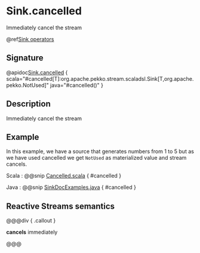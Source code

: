 # Sink.cancelled

Immediately cancel the stream

@ref[Sink operators](../index.md#sink-operators)

## Signature

@apidoc[Sink.cancelled](Sink$) { scala="#cancelled[T]:org.apache.pekko.stream.scaladsl.Sink[T,org.apache.pekko.NotUsed]" java="#cancelled()" }


## Description

Immediately cancel the stream

## Example

In this example, we have a source that generates numbers from 1 to 5 but as we have used cancelled we get `NotUsed` as materialized value and stream cancels.

Scala
:   @@snip [Cancelled.scala](/docs/src/test/scala/docs/stream/operators/sink/Cancelled.scala) { #cancelled }

Java
:   @@snip [SinkDocExamples.java](/docs/src/test/java/jdocs/stream/operators/SinkDocExamples.java) { #cancelled }

## Reactive Streams semantics

@@@div { .callout }

**cancels** immediately

@@@
